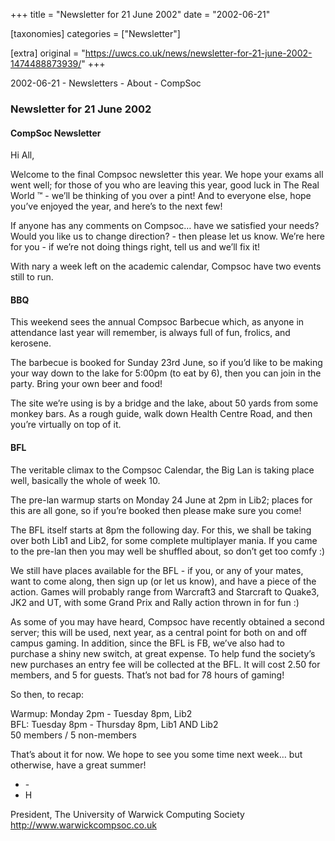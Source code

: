 +++
title = "Newsletter for 21 June 2002"
date = "2002-06-21"

[taxonomies]
categories = ["Newsletter"]

[extra]
original = "https://uwcs.co.uk/news/newsletter-for-21-june-2002-1474488873939/"
+++

2002-06-21 - Newsletters - About - CompSoc

### Newsletter for 21 June 2002

#### CompSoc Newsletter

Hi All,

Welcome to the final Compsoc newsletter this year. We hope your exams all went well; for those of you who are leaving this year, good luck in The Real World ™ - we’ll be thinking of you over a pint\! And to everyone else, hope you’ve enjoyed the year, and here’s to the next few\!

If anyone has any comments on Compsoc… have we satisfied your needs? Would you like us to change direction? - then please let us know. We’re here for you - if we’re not doing things right, tell us and we’ll fix it\!

With nary a week left on the academic calendar, Compsoc have two events still to run.

#### BBQ

This weekend sees the annual Compsoc Barbecue which, as anyone in attendance last year will remember, is always full of fun, frolics, and kerosene.

The barbecue is booked for Sunday 23rd June, so if you’d like to be making your way down to the lake for 5:00pm (to eat by 6), then you can join in the party. Bring your own beer and food\!

The site we’re using is by a bridge and the lake, about 50 yards from some monkey bars. As a rough guide, walk down Health Centre Road, and then you’re virtually on top of it.

#### BFL

The veritable climax to the Compsoc Calendar, the Big Lan is taking place well, basically the whole of week 10.

The pre-lan warmup starts on Monday 24 June at 2pm in Lib2; places for this are all gone, so if you’re booked then please make sure you come\!

The BFL itself starts at 8pm the following day. For this, we shall be taking over both Lib1 and Lib2, for some complete multiplayer mania. If you came to the pre-lan then you may well be shuffled about, so don’t get too comfy :)

We still have places available for the BFL - if you, or any of your mates, want to come along, then sign up (or let us know), and have a piece of the action. Games will probably range from Warcraft3 and Starcraft to Quake3, JK2 and UT, with some Grand Prix and Rally action thrown in for fun :)

As some of you may have heard, Compsoc have recently obtained a second server; this will be used, next year, as a central point for both on and off campus gaming. In addition, since the BFL is FB, we’ve also had to purchase a shiny new switch, at great expense. To help fund the society’s new purchases an entry fee will be collected at the BFL. It will cost 2.50 for members, and 5 for guests. That’s not bad for 78 hours of gaming\!

So then, to recap:

Warmup: Monday 2pm - Tuesday 8pm, Lib2  
BFL: Tuesday 8pm - Thursday 8pm, Lib1 AND Lib2  
50 members / 5 non-members

That’s about it for now. We hope to see you some time next week… but otherwise, have a great summer\!

  - \-
  - H

President, The University of Warwick Computing Society  
http://www.warwickcompsoc.co.uk
